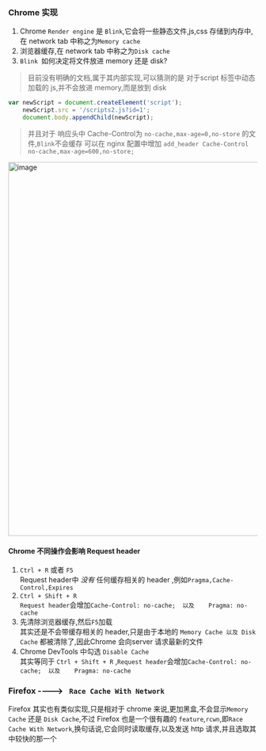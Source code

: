 ### Chrome 实现
1. Chrome `Render engine` 是 `Blink`,它会将一些静态文件,js,css 存储到内存中,在 network tab 中称之为`Memory cache`    
2. 浏览器缓存,在 network tab 中称之为`Disk cache`     
3. `Blink `如何决定将文件放进 memory 还是 disk?  
> 目前没有明确的文档,属于其内部实现,可以猜测的是 对于script 标签中动态加载的 js,并不会放进 memory,而是放到 disk
```js
var newScript = document.createElement('script');
    newScript.src = '/scripts2.js?id=1';
    document.body.appendChild(newScript);
```
> 并且对于 响应头中 Cache-Control为 `no-cache,max-age=0,no-store` 的文件,`Blink`不会缓存
> 可以在 nginx 配置中增加 `add_header Cache-Control no-cache,max-age=600,no-store;`   

<img width="755" alt="image" src="https://user-images.githubusercontent.com/27692261/189311901-0ff07921-8d6d-4b21-8067-656fc8d9f9a8.png">

#### Chrome 不同操作会影响 Request header
1. `Ctrl + R`  或者 `F5`  
Request header中 *没有* 任何缓存相关的 header ,例如`Pragma,Cache-Control,Expires`  
2. `Ctrl + Shift + R`   
`Request header`会增加`Cache-Control: no-cache;  以及    Pragma: no-cache`  
3. 先清除浏览器缓存,然后`F5`加载  
其实还是不会带缓存相关的 header,只是由于本地的 `Memory Cache 以及 Disk Cache` 都被清除了,因此Chrome 会向server 请求最新的文件
4. Chrome DevTools 中勾选 `Disable Cache`  
其实等同于 `Ctrl + Shift + R` ,`Request header`会增加`Cache-Control: no-cache;  以及    Pragma: no-cache`


### Firefox     ---->  ` Race Cache With Network`
Firefox 其实也有类似实现,只是相对于 chrome 来说,更加黑盒,不会显示`Memory Cache` 还是 `Disk Cache`,不过 Firefox 也是一个很有趣的
`feature`,`rcwn`,即`Race Cache With Network`,换句话说,它会同时读取缓存,以及发送 http 请求,并且选取其中较快的那一个
